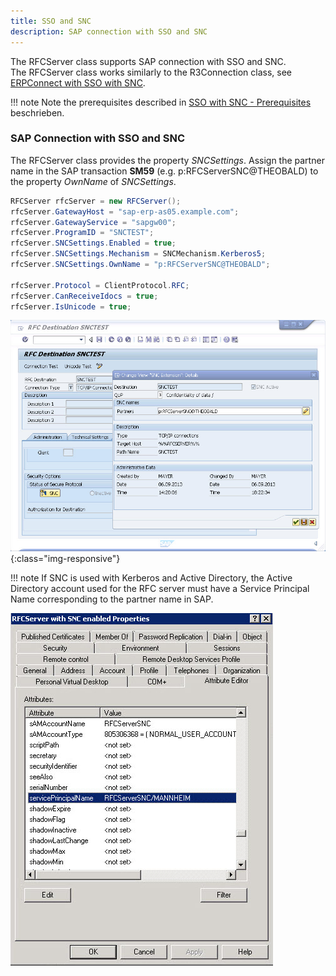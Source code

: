 ```yaml
---
title: SSO and SNC
description: SAP connection with SSO and SNC
---
```


The RFCServer class supports SAP connection with SSO and SNC.<br>
The RFCServer class works similarly to the R3Connection class, see [ERPConnect with SSO with SNC](../sap-connection/sso-with-snc).

!!! note
    Note the prerequisites described in [SSO with SNC - Prerequisites](../sap-connection/sso-with-snc#prerequisites) beschrieben.


### SAP Connection with SSO and SNC
The RFCServer class provides the property *SNCSettings*. 
Assign the partner name in the SAP transaction **SM59** (e.g. p:RFCServerSNC@THEOBALD) to the property *OwnName* of *SNCSettings*.
  
```csharp linenums="1"
RFCServer rfcServer = new RFCServer();
rfcServer.GatewayHost = "sap-erp-as05.example.com";
rfcServer.GatewayService = "sapgw00";
rfcServer.ProgramID = "SNCTEST";
rfcServer.SNCSettings.Enabled = true;
rfcServer.SNCSettings.Mechanism = SNCMechanism.Kerberos5;
rfcServer.SNCSettings.OwnName = "p:RFCServerSNC@THEOBALD";
 
rfcServer.Protocol = ClientProtocol.RFC;
rfcServer.CanReceiveIdocs = true;
rfcServer.IsUnicode = true;
```
  
![RFCServer-Destination]( ../../assets/images/RFCServer-Destination.png){:class="img-responsive"}

!!! note
    If SNC is used with Kerberos and Active Directory, the Active Directory account used for the RFC server must have a Service Principal Name corresponding to the partner name in SAP.

![RFCServer-AD]( ../../assets/images/RFCServer-AD.png)
      
